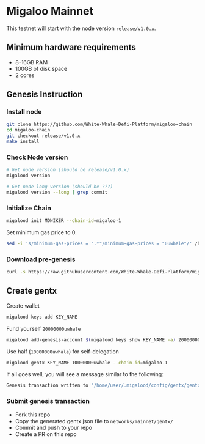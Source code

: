 # Migaloo Mainnet

This testnet will start with the node version `release/v1.0.x`.

## Minimum hardware requirements

- 8-16GB RAM
- 100GB of disk space
- 2 cores

## Genesis Instruction

### Install node

```bash
git clone https://github.com/White-Whale-Defi-Platform/migaloo-chain
cd migaloo-chain
git checkout release/v1.0.x
make install
```

### Check Node version

```bash
# Get node version (should be release/v1.0.x)
migalood version

# Get node long version (should be ???)
migalood version --long | grep commit
```

### Initialize Chain

```bash
migalood init MONIKER --chain-id=migaloo-1
```
Set minimum gas price to 0.
```bash
sed -i 's/minimum-gas-prices = ".*"/minimum-gas-prices = "0uwhale"/' /home/sencom/.migalood/config/app.toml
```

### Download pre-genesis

```bash
curl -s https://raw.githubusercontent.com/White-Whale-Defi-Platform/migaloo-chain/main/networks/mainnet/pre-genesis.json > ~/.migalood/config/genesis.json
```

## Create gentx

Create wallet

```bash
migalood keys add KEY_NAME
```

Fund yourself `20000000uwhale`

```bash
migalood add-genesis-account $(migalood keys show KEY_NAME -a) 20000000uwhale
```

Use half (`10000000uwhale`) for self-delegation

```bash
migalood gentx KEY_NAME 10000000uwhale --chain-id=migaloo-1
```

If all goes well, you will see a message similar to the following:

```bash
Genesis transaction written to "/home/user/.migalood/config/gentx/gentx-******.json"
```

### Submit genesis transaction

- Fork this repo
- Copy the generated gentx json file to `networks/mainnet/gentx/`
- Commit and push to your repo
- Create a PR on this repo

